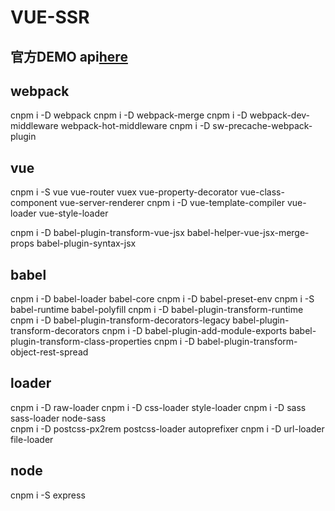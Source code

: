  # VUE-SSR

  ## 官方DEMO api[here](https://github.com/vuejs/vue-hackernews-2.0)

  ## webpack
   cnpm i -D  webpack
   cnpm i -D  webpack-merge
   cnpm i -D  webpack-dev-middleware webpack-hot-middleware
   cnpm i -D  sw-precache-webpack-plugin

  ## vue
   cnpm i -S  vue vue-router vuex  vue-property-decorator vue-class-component vue-server-renderer
   cnpm i -D  vue-template-compiler vue-loader vue-style-loader
 
   cnpm i -D  babel-plugin-transform-vue-jsx  babel-helper-vue-jsx-merge-props babel-plugin-syntax-jsx
  

  ## babel
   cnpm i -D  babel-loader babel-core 
   cnpm i -D  babel-preset-env
   cnpm i -S  babel-runtime  babel-polyfill
   cnpm i -D  babel-plugin-transform-runtime 
   cnpm i -D  babel-plugin-transform-decorators-legacy babel-plugin-transform-decorators
   cnpm i -D  babel-plugin-add-module-exports babel-plugin-transform-class-properties
   cnpm i -D  babel-plugin-transform-object-rest-spread

  


  ## loader
   cnpm i -D  raw-loader
   cnpm i -D  css-loader  style-loader
   cnpm i -D  sass sass-loader node-sass    
   cnpm i -D  postcss-px2rem  postcss-loader autoprefixer
   cnpm i -D  url-loader  file-loader


  ## node
   cnpm i -S express









